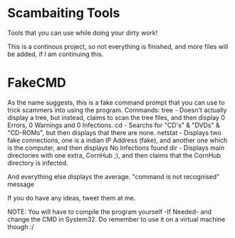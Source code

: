 # Scambaiting Tools
Tools that you can use while doing your dirty work!

This is a continous project, so not everything is finished, and more files will be added, if I am continuing this.

# FakeCMD
As the name suggests, this is a fake command prompt that you can use to trick scammers into using the program.
Commands:
  tree - Doesn't actually display a tree, but instead, claims to scan the tree files, and then display 0 Errors, 0 Warnings and 0 Infections.
  cd - Searchs for "CD's" & "DVDs" & "CD-ROMs", but then displays that there are none.
  netstat - Displays two fake connections, one is a indian IP Address (fake), and another one which is the computer, and then displays No Infections found
  dir - Displays main directories with one extra, CornHub ;), and then claims that the CornHub directory is infected.
  
And everything else displays the average. "command is not recognised" message


If you do have any ideas, tweet them at me.

NOTE: You will have to compile the program yourself -If Needed- and change the CMD in System32. Do remember to use it on a virtual machine though :/
